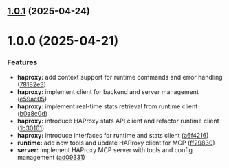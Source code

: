 ## [1.0.1](https://github.com/tuannvm/haproxy-mcp-server/compare/v1.0.0...v1.0.1) (2025-04-24)

# 1.0.0 (2025-04-21)


### Features

* **haproxy:** add context support for runtime commands and error handling ([78182e3](https://github.com/tuannvm/haproxy-mcp-server/commit/78182e338b7396f07841a2cf653f3b6fd9b09a80))
* **haproxy:** implement client for backend and server management ([e59ac05](https://github.com/tuannvm/haproxy-mcp-server/commit/e59ac05b517dbbedf831db4668d8e91aea5e7bd6))
* **haproxy:** implement real-time stats retrieval from runtime client ([b0a8c0d](https://github.com/tuannvm/haproxy-mcp-server/commit/b0a8c0df881a627a15af999a1779c1f2db6ad596))
* **haproxy:** introduce HAProxy stats API client and refactor runtime client ([1b30161](https://github.com/tuannvm/haproxy-mcp-server/commit/1b301614e385dcfe00a7ed8e444e256f7813686e))
* **haproxy:** introduce interfaces for runtime and stats client ([a6f4216](https://github.com/tuannvm/haproxy-mcp-server/commit/a6f421614c5d20635374c95ed35330b27a397a74))
* **runtime:** add new tools and update HAProxy client for MCP ([ff29830](https://github.com/tuannvm/haproxy-mcp-server/commit/ff29830cb0c9538600952e043224a01b51dcb1a8))
* **server:** implement HAProxy MCP server with tools and config management ([ad09331](https://github.com/tuannvm/haproxy-mcp-server/commit/ad09331ebc592a7bc6cdfef3d493d3ea62fb7ab9))
